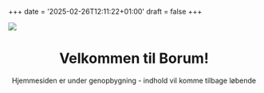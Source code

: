 +++
date = '2025-02-26T12:11:22+01:00'
draft = false
+++

![](https://www.borum-by.dk/wp-content/uploads/2022/10/cropped-borum-Niko.jpg " ")

<div style="text-align: center;">
    <h1>Velkommen til Borum!</h1>
</div>

<div style="text-align: center;">
Hjemmesiden er under genopbygning - indhold vil komme tilbage løbende
</div>